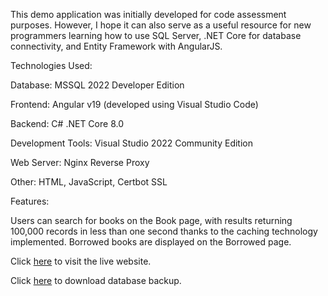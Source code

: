 This demo application was initially developed for code assessment purposes. However, I hope it can also serve as a useful resource for new programmers learning how to use SQL Server, .NET Core for database connectivity, and Entity Framework with AngularJS.



Technologies Used:

Database: MSSQL 2022 Developer Edition

Frontend: Angular v19 (developed using Visual Studio Code)

Backend: C# .NET Core 8.0

Development Tools: Visual Studio 2022 Community Edition

Web Server: Nginx Reverse Proxy

Other: HTML, JavaScript, Certbot SSL


Features:

Users can search for books on the Book page, with results returning 100,000 records in less than one second thanks to the caching technology implemented.
Borrowed books are displayed on the Borrowed page.



Click [here](https://edtlib.vagweb.com/) to visit the live website.

Click [here](https://edtlib.vagweb.com/sqlbackup.7z) to download database backup.
